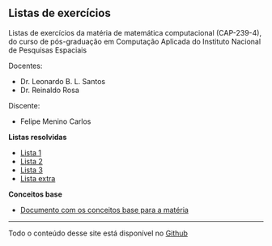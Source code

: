 ## Listas de exercícios

Listas de exercícios da matéria de matemática computacional (CAP-239-4), do curso de pós-graduação em Computação Aplicada do Instituto Nacional de Pesquisas Espaciais

Docentes:
- Dr. Leonardo B. L. Santos
- Dr. Reinaldo Rosa

Discente:
- Felipe Menino Carlos

**Listas resolvidas**

- [Lista 1](https://fmenino-cap-239.netlify.com/lista_1/)
- [Lista 2](https://fmenino-cap-239.netlify.com/lista_2/)
- [Lista 3](https://fmenino-cap-239.netlify.com/lista_3/)
- [Lista extra](https://fmenino-cap-239.netlify.com/extras/)

**Conceitos base**

- [Documento com os conceitos base para a matéria](https://github.com/M3nin0/matematica-computacional/blob/master/materiais/00-conceitos-base.pdf)

<hr>

Todo o conteúdo desse site está disponível no [Github](https://github.com/M3nin0/matematica-computacional)
